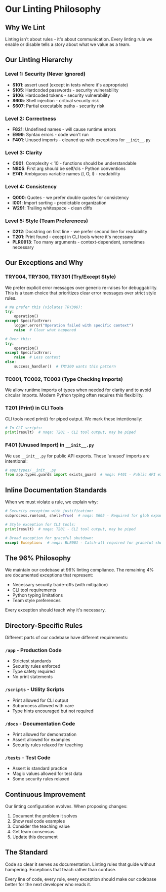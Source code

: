 # Our Linting Philosophy

## Why We Lint

Linting isn't about rules - it's about communication. Every linting rule we enable or disable tells a story about what we value as a team.

## Our Linting Hierarchy

### Level 1: Security (Never Ignored)
- **S101**: assert used (except in tests where it's appropriate)
- **S105**: Hardcoded passwords - security vulnerability
- **S106**: Hardcoded tokens - security vulnerability  
- **S605**: Shell injection - critical security risk
- **S607**: Partial executable paths - security risk

### Level 2: Correctness
- **F821**: Undefined names - will cause runtime errors
- **E999**: Syntax errors - code won't run
- **F401**: Unused imports - cleaned up with exceptions for `__init__.py`

### Level 3: Clarity
- **C901**: Complexity < 10 - functions should be understandable
- **N805**: First arg should be self/cls - Python conventions
- **E741**: Ambiguous variable names (l, O, I) - readability

### Level 4: Consistency
- **Q000**: Quotes - we prefer double quotes for consistency
- **I001**: Import sorting - predictable organization
- **W291**: Trailing whitespace - clean diffs

### Level 5: Style (Team Preferences)
- **D212**: Docstring on first line - we prefer second line for readability
- **T201**: Print found - except in CLI tools where it's necessary
- **PLR0913**: Too many arguments - context-dependent, sometimes necessary

## Our Exceptions and Why

### TRY004, TRY300, TRY301 (Try/Except Style)
We prefer explicit error messages over generic re-raises for debuggability. This is a team choice that prioritizes clear error messages over strict style rules.

```python
# We prefer this (violates TRY300):
try:
    operation()
except SpecificError:
    logger.error("Operation failed with specific context")
    raise  # Clear what happened

# Over this:
try:
    operation()
except SpecificError:
    raise  # Less context
else:
    success_handler()  # TRY300 wants this pattern
```

### TC001, TC002, TC003 (Type Checking Imports)
We allow runtime imports of types when needed for clarity and to avoid circular imports. Modern Python typing often requires this flexibility.

### T201 (Print) in CLI Tools
CLI tools need print() for piped output. We mark these intentionally:

```python
# In CLI scripts:
print(result)  # noqa: T201 - CLI tool output, may be piped
```

### F401 (Unused Import) in `__init__.py`
We use `__init__.py` for public API exports. These 'unused' imports are intentional:

```python
# app/types/__init__.py
from app.types.guards import exists_guard  # noqa: F401 - Public API export
```

## Inline Documentation Standards

When we must violate a rule, we explain why:

```python
# Security exception with justification:
subprocess.run(cmd, shell=True)  # noqa: S605 - Required for glob expansion, input sanitized above

# Style exception for CLI tools:
print(result)  # noqa: T201 - CLI tool output, may be piped

# Broad exception for graceful shutdown:
except Exception:  # noqa: BLE001 - Catch-all required for graceful shutdown
```

## The 96% Philosophy

We maintain our codebase at 96% linting compliance. The remaining 4% are documented exceptions that represent:
- Necessary security trade-offs (with mitigation)
- CLI tool requirements
- Python typing limitations
- Team style preferences

Every exception should teach why it's necessary.

## Directory-Specific Rules

Different parts of our codebase have different requirements:

### `/app` - Production Code
- Strictest standards
- Security rules enforced
- Type safety required
- No print statements

### `/scripts` - Utility Scripts
- Print allowed for CLI output
- Subprocess allowed with care
- Type hints encouraged but not required

### `/docs` - Documentation Code
- Print allowed for demonstration
- Assert allowed for examples
- Security rules relaxed for teaching

### `/tests` - Test Code
- Assert is standard practice
- Magic values allowed for test data
- Some security rules relaxed

## Continuous Improvement

Our linting configuration evolves. When proposing changes:

1. Document the problem it solves
2. Show real code examples
3. Consider the teaching value
4. Get team consensus
5. Update this document

## The Standard

Code so clear it serves as documentation. Linting rules that guide without hampering. Exceptions that teach rather than confuse.

Every line of code, every rule, every exception should make our codebase better for the next developer who reads it.